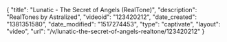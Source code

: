 {
    "title": "Lunatic - The Secret of Angels (RealTone)",
    "description": "RealTones by Astralized",
    "videoid": "123420212",
    "date_created": "1381351580",
    "date_modified": "1517274453",
    "type": "captivate",
    "layout": "video",
    "url": "\/v\/lunatic-the-secret-of-angels-realtone\/123420212"
}
